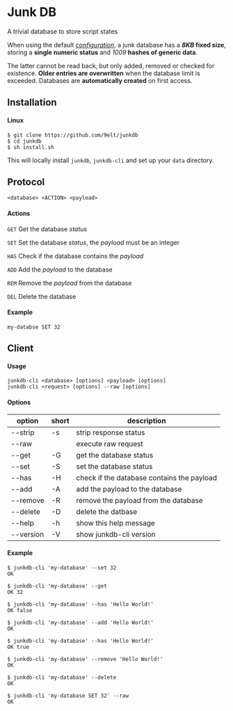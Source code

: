 # Junk DB

A trivial database to store script states

When using  the default [*configuration*](./src/config.h), a junk database has a ***8KB* fixed size**, storing a **single numeric status** and *1009* **hashes of generic data**.

The latter cannot be read back, but only added, removed or checked for existence. **Older entries are overwritten** when the database limit is exceeded. Databases are **automatically created** on first access.

## Installation

#### Linux

```
$ git clone https://github.com/9elt/junkdb
$ cd junkdb
$ sh install.sh
```

This will locally install `junkdb`, `junkdb-cli` and set up your `data` directory.

## Protocol

```
<database> <ACTION> <payload>
```

#### Actions

`GET`    Get the database *status*

`SET`    Set the database *status*, the *payload* must be an integer

`HAS`    Check if the database contains the *payload*

`ADD`    Add the *payload* to the database

`REM`    Remove the *payload* from the database

`DEL`    Delete the database

#### Example

```
my-databse SET 32
```

## Client

#### Usage

```
junkdb-cli <database> [options] <payload> [options]
junkdb-cli <request> [options] --raw [options]
```
#### Options

| option    | short | description                                 |
|-----------|-------|---------------------------------------------|
| --strip   | -s    | strip response status                       |
| --raw     |       | execute raw request                         |
| --get     | -G    | get the database status                     |
| --set     | -S    | set the database status                     |
| --has     | -H    | check if the database contains the payload  |
| --add     | -A    | add the payload to the database             |
| --remove  | -R    | remove the payload from the database        |
| --delete  | -D    | delete the datbase                          |
| --help    | -h    | show this help message                      |
| --version | -V    | show junkdb-cli version                     |


#### Example

```
$ junkdb-cli 'my-database' --set 32
OK
```
```
$ junkdb-cli 'my-database' --get
OK 32
```
```
$ junkdb-cli 'my-database' --has 'Hello World!'
OK false
```
```
$ junkdb-cli 'my-database' --add 'Hello World!'
OK
```
```
$ junkdb-cli 'my-database' --has 'Hello World!'
OK true
```
```
$ junkdb-cli 'my-database' --remove 'Hello World!'
OK
```
```
$ junkdb-cli 'my-database' --delete
OK
```
```
$ junkdb-cli 'my-database SET 32' --raw 
OK
```
